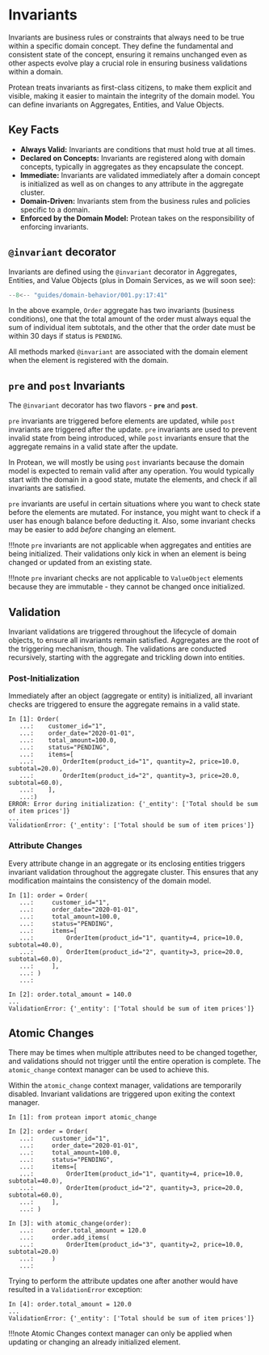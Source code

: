 # Invariants

Invariants are business rules or constraints that always need to be true within
a specific domain concept. They define the fundamental and consistent state of
the concept, ensuring it remains unchanged even as other aspects evolve play a
crucial role in ensuring business validations within a domain.

Protean treats invariants as first-class citizens, to make them explicit and
visible, making it easier to maintain the integrity of the domain model. You
can define invariants on Aggregates, Entities, and Value Objects.

## Key Facts

- **Always Valid:** Invariants are conditions that must hold true at all times.
- **Declared on Concepts:** Invariants are registered along with domain
concepts, typically in aggregates as they encapsulate the concept.
- **Immediate:** Invariants are validated immediately after a domain
concept is initialized as well as on changes to any attribute in the
aggregate cluster.
- **Domain-Driven:** Invariants stem from the business rules and policies
specific to a domain.
- **Enforced by the Domain Model:** Protean takes on the responsibility of
enforcing invariants.

## `@invariant` decorator

Invariants are defined using the `@invariant` decorator in Aggregates,
Entities, and Value Objects (plus in Domain Services, as we will soon see):

```python hl_lines="9-10 14-15"
--8<-- "guides/domain-behavior/001.py:17:41"
```

In the above example, `Order` aggregate has two invariants (business
conditions), one that the total amount of the order must always equal the sum
of individual item subtotals, and the other that the order date must be within
30 days if status is `PENDING`.

All methods marked `@invariant` are associated with the domain element when
the element is registered with the domain.

## `pre` and `post` Invariants

The `@invariant` decorator has two flavors - **`pre`** and **`post`**.

`pre` invariants are triggered before elements are updated, while `post`
invariants are triggered after the update. `pre` invariants are used to prevent
invalid state from being introduced, while `post` invariants ensure that the
aggregate remains in a valid state after the update.

In Protean, we will mostly be using `post` invariants because the domain model
is expected to remain valid after any operation. You would typically start
with the domain in a good state, mutate the elements, and check if all
invariants are satisfied.

`pre` invariants are useful in certain situations where you want to check state
before the elements are mutated. For instance, you might want to check if a
user has enough balance before deducting it. Also, some invariant checks may
be easier to add *before* changing an element.

!!!note
    `pre` invariants are not applicable when aggregates and entities are being
    initialized. Their validations only kick in when an element is being
    changed or updated from an existing state.

!!!note
    `pre` invariant checks are not applicable to `ValueObject` elements because
    they are immutable - they cannot be changed once initialized.

## Validation

Invariant validations are triggered throughout the lifecycle of domain objects,
to ensure all invariants remain satisfied. Aggregates are the root of the
triggering mechanism, though. The validations are conducted recursively,
starting with the aggregate and trickling down into entities.

### Post-Initialization

Immediately after an object (aggregate or entity) is initialized, all
invariant checks are triggered to ensure the aggregate remains in a valid state.

```shell hl_lines="11 13"
In [1]: Order(
   ...:    customer_id="1",
   ...:    order_date="2020-01-01",
   ...:    total_amount=100.0,
   ...:    status="PENDING",
   ...:    items=[
   ...:        OrderItem(product_id="1", quantity=2, price=10.0, subtotal=20.0),
   ...:        OrderItem(product_id="2", quantity=3, price=20.0, subtotal=60.0),
   ...:    ],
   ...:)
ERROR: Error during initialization: {'_entity': ['Total should be sum of item prices']}
...
ValidationError: {'_entity': ['Total should be sum of item prices']}
```

### Attribute Changes

Every attribute change in an aggregate or its enclosing entities triggers
invariant validation throughout the aggregate cluster. This ensures that any
modification maintains the consistency of the domain model.

```shell hl_lines="13 15"
In [1]: order = Order(
   ...:     customer_id="1",
   ...:     order_date="2020-01-01",
   ...:     total_amount=100.0,
   ...:     status="PENDING",
   ...:     items=[
   ...:         OrderItem(product_id="1", quantity=4, price=10.0, subtotal=40.0),
   ...:         OrderItem(product_id="2", quantity=3, price=20.0, subtotal=60.0),
   ...:     ],
   ...: )
   ...: 

In [2]: order.total_amount = 140.0
...
ValidationError: {'_entity': ['Total should be sum of item prices']}
```


## Atomic Changes

There may be times when multiple attributes need to be changed together, and
validations should not trigger until the entire operation is complete.
The `atomic_change` context manager can be used to achieve this.

Within the `atomic_change` context manager, validations are temporarily
disabled. Invariant validations are triggered upon exiting the context manager.

```shell hl_lines="14"
In [1]: from protean import atomic_change

In [2]: order = Order(
   ...:     customer_id="1",
   ...:     order_date="2020-01-01",
   ...:     total_amount=100.0,
   ...:     status="PENDING",
   ...:     items=[
   ...:         OrderItem(product_id="1", quantity=4, price=10.0, subtotal=40.0),
   ...:         OrderItem(product_id="2", quantity=3, price=20.0, subtotal=60.0),
   ...:     ],
   ...: )

In [3]: with atomic_change(order):
   ...:     order.total_amount = 120.0
   ...:     order.add_items(
   ...:         OrderItem(product_id="3", quantity=2, price=10.0, subtotal=20.0)
   ...:     )
   ...: 
```

Trying to perform the attribute updates one after another would have resulted
in a `ValidationError` exception:

```shell hl_lines="3"
In [4]: order.total_amount = 120.0
...
ValidationError: {'_entity': ['Total should be sum of item prices']}
```

!!!note
    Atomic Changes context manager can only be applied when updating or
    changing an already initialized element.